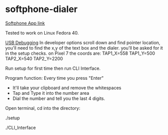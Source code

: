 # softphone-dialer
[Softphone App link](https://play.google.com/store/apps/details?id=co.uk.voicehost.softphone.android&hl=en-US)

Tested to work on Linux Fedora 40.

[USB Debugging](https://www.lifewire.com/enable-usb-debugging-android-4690927)
In developer options scroll down and find pointer location, you'll need to find the x,y of the text box and the dialer. you'll be asked for it in the setup checks. on Pixel 7 the coords are:
TAP1_X=558
TAP1_Y=500
TAP2_X=540
TAP2_Y=2200

Run setup for first time then run CLI Interface.

Program function: Every time you press "Enter"
* It'll take your clipboard and remove the whitespaces
* Tap and Type it into the number area
* Dial the number and tell you the last 4 digits.

Open terminal, cd into the directory:

./setup

./CLI_Interface
